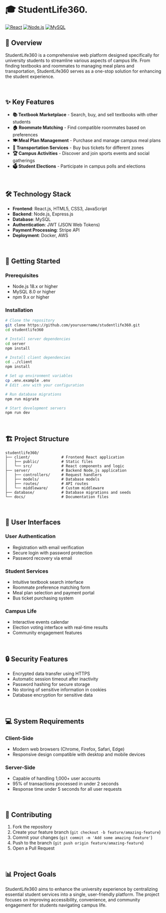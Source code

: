# 🎓 StudentLife360.

[![React](https://img.shields.io/badge/React-18.2.0-61DAFB?logo=react&logoColor=white)](https://reactjs.org/)
[![Node.js](https://img.shields.io/badge/Node.js-18.x-339933?logo=node.js&logoColor=white)](https://nodejs.org/)
[![MySQL](https://img.shields.io/badge/MySQL-8.0-4479A1?logo=mysql&logoColor=white)](https://www.mysql.com/)

## 🌟 Overview

StudentLife360 is a comprehensive web platform designed specifically for university students to streamline various aspects of campus life. From finding textbooks and roommates to managing meal plans and transportation, StudentLife360 serves as a one-stop solution for enhancing the student experience.

&nbsp;

## ✨ Key Features

- **📚 Textbook Marketplace** - Search, buy, and sell textbooks with other students
- **🏠 Roommate Matching** - Find compatible roommates based on preferences
- **🍽️ Meal Plan Management** - Purchase and manage campus meal plans
- **🚌 Transportation Services** - Buy bus tickets for different zones
- **🏆 Campus Activities** - Discover and join sports events and social gatherings
- **🗳️ Student Elections** - Participate in campus polls and elections

&nbsp;

## 🛠️ Technology Stack

- **Frontend**: React.js, HTML5, CSS3, JavaScript
- **Backend**: Node.js, Express.js
- **Database**: MySQL
- **Authentication**: JWT (JSON Web Tokens)
- **Payment Processing**: Stripe API
- **Deployment**: Docker, AWS

&nbsp;

## 🚀 Getting Started

### Prerequisites

- Node.js 18.x or higher
- MySQL 8.0 or higher
- npm 9.x or higher

### Installation

```bash
# Clone the repository
git clone https://github.com/yourusername/studentlife360.git
cd studentlife360

# Install server dependencies
cd server
npm install

# Install client dependencies
cd ../client
npm install

# Set up environment variables
cp .env.example .env
# Edit .env with your configuration

# Run database migrations
npm run migrate

# Start development servers
npm run dev
```

&nbsp;

## 🏗️ Project Structure

```
studentlife360/
├── client/              # Frontend React application
│   ├── public/          # Static files
│   └── src/             # React components and logic
├── server/              # Backend Node.js application
│   ├── controllers/     # Request handlers
│   ├── models/          # Database models
│   ├── routes/          # API routes
│   └── middleware/      # Custom middleware
├── database/            # Database migrations and seeds
└── docs/                # Documentation files
```

&nbsp;

## 📱 User Interfaces

### User Authentication
- Registration with email verification
- Secure login with password protection
- Password recovery via email

### Student Services
- Intuitive textbook search interface
- Roommate preference matching form
- Meal plan selection and payment portal
- Bus ticket purchasing system

### Campus Life
- Interactive events calendar
- Election voting interface with real-time results
- Community engagement features

&nbsp;

## 🔒 Security Features

- Encrypted data transfer using HTTPS
- Automatic session timeout after inactivity
- Password hashing for secure storage
- No storing of sensitive information in cookies
- Database encryption for sensitive data

&nbsp;

## 💻 System Requirements

### Client-Side
- Modern web browsers (Chrome, Firefox, Safari, Edge)
- Responsive design compatible with desktop and mobile devices

### Server-Side
- Capable of handling 1,000+ user accounts
- 95% of transactions processed in under 2 seconds
- Response time under 5 seconds for all user requests

&nbsp;

## 🤝 Contributing

1. Fork the repository
2. Create your feature branch (`git checkout -b feature/amazing-feature`)
3. Commit your changes (`git commit -m 'Add some amazing feature'`)
4. Push to the branch (`git push origin feature/amazing-feature`)
5. Open a Pull Request

&nbsp;


## 📊 Project Goals

StudentLife360 aims to enhance the university experience by centralizing essential student services into a single, user-friendly platform. The project focuses on improving accessibility, convenience, and community engagement for students navigating campus life.
